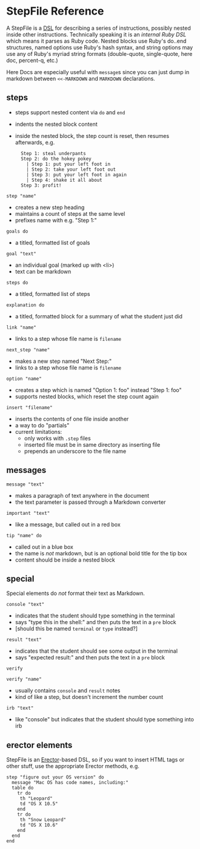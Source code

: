 # StepFile Reference

A StepFile is a [DSL](http://en.wikipedia.org/wiki/domain+specific+language) for describing a series of instructions, possibly nested inside other instructions. Technically speaking it is an *internal Ruby DSL* which means it parses as Ruby code. Nested blocks use Ruby's do..end structures, named options use Ruby's hash syntax, and string options may use any of Ruby's myriad string formats (double-quote, single-quote, here doc, percent-q, etc.)

Here Docs are especially useful with `message`s since you can just dump in markdown between `<<-MARKDOWN` and `MARKDOWN` declarations.

## steps

* steps support nested content via `do` and `end`
* indents the nested block content
* inside the nested block, the step count is reset, then resumes afterwards, e.g.

        Step 1: steal underpants
        Step 2: do the hokey pokey
          | Step 1: put your left foot in
          | Step 2: take your left foot out
          | Step 3: put your left foot in again
          | Step 4: shake it all about
        Step 3: profit!

`step "name"`

  * creates a new step heading
  * maintains a count of steps at the same level
  * prefixes name with e.g. "Step 1:"

`goals do`

  * a titled, formatted list of goals

`goal "text"`

  * an individual goal (marked up with \<li\>)
  * text can be markdown

`steps do`

  * a titled, formatted list of steps

`explanation do`

  * a titled, formatted block for a summary of what the student just did

`link "name"`

  * links to a step whose file name is `filename`

`next_step "name"`

  * makes a new step named "Next Step:"
  * links to a step whose file name is `filename`

`option "name"`

  * creates a step which is named "Option 1: foo" instead "Step 1: foo"
  * supports nested blocks, which reset the step count again

`insert "filename"`

  * inserts the contents of one file inside another
  * a way to do "partials"
  * current limitations:
    * only works with `.step` files
    * inserted file must be in same directory as inserting file
    * prepends an underscore to the file name

## messages

`message "text"`

  * makes a paragraph of text anywhere in the document
  * the text parameter is passed through a Markdown converter

`important "text"`

  * like a message, but called out in a red box

`tip "name" do`

  * called out in a blue box
  * the name is *not* markdown, but is an optional bold title for the tip box
  * content should be inside a nested block

## special

Special elements do *not* format their text as Markdown.

`console "text"`

  * indicates that the student should type something in the terminal
  * says "type this in the shell:" and then puts the text in a `pre` block
  * [should this be named `terminal` or `type` instead?]

`result "text"`

  * indicates that the student should see some output in the terminal
  * says "expected result:" and then puts the text in a `pre` block

`verify`

`verify "name"`

  * usually contains `console` and `result` notes
  * kind of like a step, but doesn't increment the number count

`irb "text"`

  * like "console" but indicates that the student should type something into irb


## erector elements

StepFile is an [Erector](https://github.com/erector/erector)-based DSL, so if you want to insert HTML tags or other stuff, use the appropriate Erector methods, e.g.

    step "figure out your OS version" do
      message "Mac OS has code names, including:"
      table do
        tr do
         th "Leopard"
         td "OS X 10.5"
        end
        tr do
         th "Snow Leopard"
         td "OS X 10.6"
        end
      end
    end
